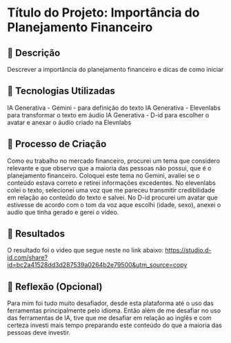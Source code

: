 # Título do Projeto: Importância do Planejamento Financeiro

## 📒 Descrição
Descrever a importância do planejamento financeiro e dicas de como iniciar

## 🤖 Tecnologias Utilizadas
IA Generativa - Gemini - para definição do texto
IA Generativa - Elevenlabs para transformar o texto em áudio
IA Generativa - D-id para escolher o avatar e anexar o áudio  criado na Elevnlabs


## 🧐 Processo de Criação
Como eu trabalho no mercado financeiro, procurei um tema que considero relevante e que observo que a maioria das pessoas não possui, que é o planejamento financeiro. Coloquei este tema no Gemini, avaliei se o conteúdo estava correto e retirei informações excedentes. No elevenlabs colei o texto, selecionei uma voz que me pareceu transmitir credibilidade em relação ao conteúdo do texto e salvei. No D-id procurei um avatar que estivesse de acordo com o tom da voz aque escolhi (idade, sexo), anexei o audio que tinha gerado e gerei o vídeo. 

## 🚀 Resultados
O resultado foi o video que segue neste no link abaixo:
https://studio.d-id.com/share?id=bc2a41528dd3d287539a0264b2e79500&utm_source=copy

## 💭 Reflexão (Opcional)
Para mim foi tudo muito desafiador, desde esta plataforma até o uso das ferramentas principalmente pelo idioma. Então além de me desafiar no uso das ferramentas de IA, tive que me desafiar em relação ao inglês e com certeza investi mais tempo preparando este conteúdo do que a maioria das pessoas deve investir. 
